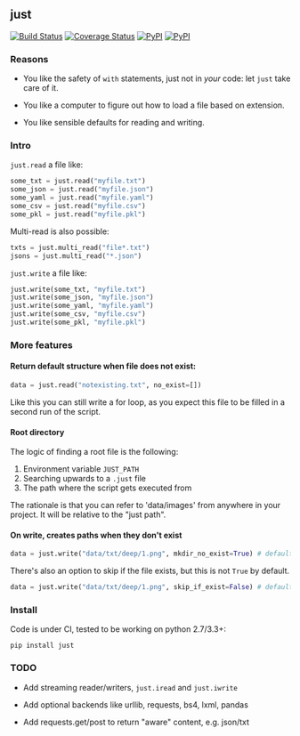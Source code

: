 ## just

[![Build Status](https://travis-ci.org/kootenpv/just.svg?branch=master)](https://travis-ci.org/kootenpv/just)
[![Coverage Status](https://coveralls.io/repos/github/kootenpv/just/badge.svg?branch=master)](https://coveralls.io/github/kootenpv/just?branch=master)
[![PyPI](https://img.shields.io/pypi/v/just.svg?style=flat-square)](https://pypi.python.org/pypi/just/)
[![PyPI](https://img.shields.io/pypi/pyversions/just.svg?style=flat-square)](https://pypi.python.org/pypi/just/)

### Reasons

- You like the safety of `with` statements, just not in *your* code: let `just` take care of it.

- You like a computer to figure out how to load a file based on extension.

- You like sensible defaults for reading and writing.

### Intro

`just.read` a file like:

```python
some_txt = just.read("myfile.txt")
some_json = just.read("myfile.json")
some_yaml = just.read("myfile.yaml")
some_csv = just.read("myfile.csv")
some_pkl = just.read("myfile.pkl")
```

Multi-read is also possible:

```python
txts = just.multi_read("file*.txt")
jsons = just.multi_read("*.json")
```

`just.write` a file like:

```python
just.write(some_txt, "myfile.txt")
just.write(some_json, "myfile.json")
just.write(some_yaml, "myfile.yaml")
just.write(some_csv, "myfile.csv")
just.write(some_pkl, "myfile.pkl")
```

### More features

#### Return default structure when file does not exist:

```python
data = just.read("notexisting.txt", no_exist=[])
```

Like this you can still write a for loop, as you expect this file to be filled in a second run of the script.

#### Root directory

The logic of finding a root file is the following:

1. Environment variable `JUST_PATH`
2. Searching upwards to a `.just` file
3. The path where the script gets executed from

The rationale is that you can refer to 'data/images' from anywhere in your project. It will be relative to the "just path".

#### On write, creates paths when they don't exist

```python
data = just.write("data/txt/deep/1.png", mkdir_no_exist=True) # default
```

There's also an option to skip if the file exists, but this is not `True` by default.

```python
data = just.write("data/txt/deep/1.png", skip_if_exist=False) # default
```

### Install

Code is under CI, tested to be working on python 2.7/3.3+:

    pip install just

### TODO

- Add streaming reader/writers, `just.iread` and `just.iwrite`

- Add optional backends like urllib, requests, bs4, lxml, pandas

- Add requests.get/post to return "aware" content, e.g. json/txt
